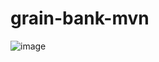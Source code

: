 # grain-bank-mvn

![image](https://user-images.githubusercontent.com/54618698/111923659-7c50c280-8aa0-11eb-9b5a-f583b90bf611.png)
